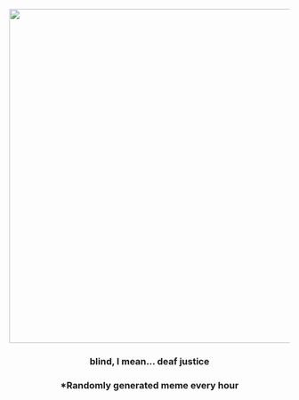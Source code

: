 <p align="center">
        <img src="https://i.redd.it/l11zqc0032291.gif" width="600" height="600">
        </p>
        <h3 align="center">blind, I mean… deaf justice</h3>
        <h3 align="center">*Randomly generated meme every hour</h3>
    